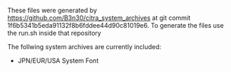 These files were generated by https://github.com/B3n30/citra_system_archives at git commit 1f6b5341b5eda91132f8b6fddee44d90c81019e6. To generate the files use the run.sh inside that repository

The follwing system archives are currently included:
 - JPN/EUR/USA System Font
